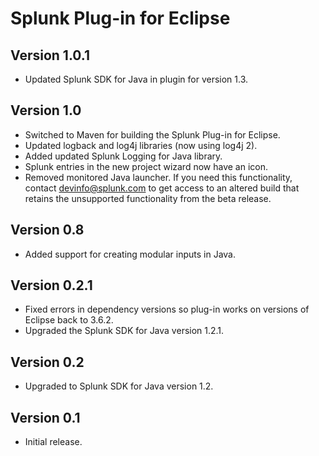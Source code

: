 # Splunk Plug-in for Eclipse

## Version 1.0.1

* Updated Splunk SDK for Java in plugin for version 1.3.

## Version 1.0

* Switched to Maven for building the Splunk Plug-in for Eclipse.
* Updated logback and log4j libraries (now using log4j 2).
* Added updated Splunk Logging for Java library.
* Splunk entries in the new project wizard now have an icon.
* Removed monitored Java launcher. If you need this functionality, contact
  devinfo@splunk.com to get access to an altered build that retains the
  unsupported functionality from the beta release.

## Version 0.8

* Added support for creating modular inputs in Java.

## Version 0.2.1

* Fixed errors in dependency versions so plug-in works on versions of Eclipse back to 3.6.2.
* Upgraded the Splunk SDK for Java version 1.2.1.

## Version 0.2

* Upgraded to Splunk SDK for Java version 1.2.

## Version 0.1

* Initial release.
